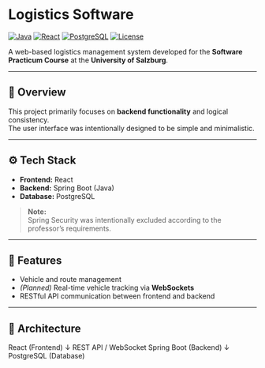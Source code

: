 # Logistics Software

[![Java](https://img.shields.io/badge/Backend-Java%20%7C%20Spring%20Boot-blue)]()
[![React](https://img.shields.io/badge/Frontend-React-red)]()
[![PostgreSQL](https://img.shields.io/badge/Database-PostgreSQL-lightblue)]()
[![License](https://img.shields.io/badge/License-Academic-lightgrey)]()

A web-based logistics management system developed for the **Software Practicum Course** at the **University of Salzburg**.

---

## 🧭 Overview
This project primarily focuses on **backend functionality** and logical consistency.  
The user interface was intentionally designed to be simple and minimalistic.

---

## ⚙️ Tech Stack
- **Frontend:** React  
- **Backend:** Spring Boot (Java)  
- **Database:** PostgreSQL  

> **Note:**  
> Spring Security was intentionally excluded according to the professor’s requirements.

---

## 🚀 Features
- Vehicle and route management  
- *(Planned)* Real-time vehicle tracking via **WebSockets**  
- RESTful API communication between frontend and backend  

---

## 🧩 Architecture

React (Frontend)
↓ REST API / WebSocket
Spring Boot (Backend)
↓
PostgreSQL (Database)
